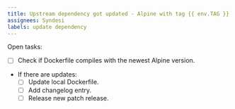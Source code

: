 ```yaml
---
title: Upstream dependency got updated - Alpine with tag {{ env.TAG }}
assignees: Syndesi
labels: update dependency
---
```


Open tasks:

- [ ] Check if Dockerfile compiles with the newest Alpine version.
- If there are updates:
  - [ ] Update local Dockerfile.
  - [ ] Add changelog entry.
  - [ ] Release new patch release.
